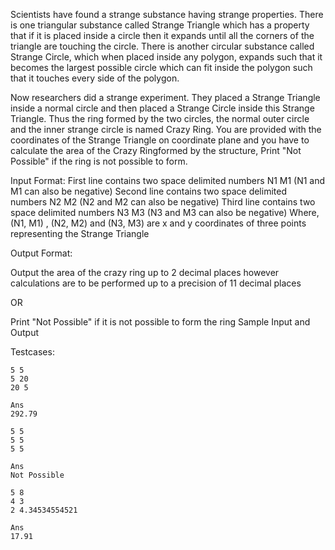Scientists have found a strange substance having strange properties. There is one triangular substance called Strange Triangle which has a property that if it is placed inside a circle then it expands until all the corners of the triangle are touching the circle. There is another circular substance called Strange Circle, which when placed inside any polygon, expands such that it becomes the largest possible circle which can fit inside the polygon such that it touches every side of the polygon.


Now researchers did a strange experiment. They placed a Strange Triangle inside a normal circle and then placed a Strange Circle inside this Strange Triangle. Thus the ring formed by the two circles, the normal outer circle and the inner strange circle is named Crazy Ring. You are provided with the coordinates of the Strange Triangle on coordinate plane and you have to calculate the area of the Crazy Ringformed by the structure, Print "Not Possible" if the ring is not possible to form.

Input Format:
First line contains two space delimited numbers N1 M1 (N1 and M1 can also be negative)
Second line contains two space delimited numbers N2 M2 (N2 and M2 can also be negative)
Third line contains two space delimited numbers N3 M3 (N3 and M3 can also be negative)
Where, (N1, M1) , (N2, M2) and (N3, M3) are x and y coordinates of three points representing the Strange Triangle

Output Format:

Output the area of the crazy ring up to 2 decimal places however calculations are to be performed up to a precision of 11 decimal places

OR

Print "Not Possible" if it is not possible to form the ring
Sample Input and Output

Testcases:

```
5 5
5 20
20 5 

Ans
292.79 
```

```
5 5
5 5
5 5 	

Ans
Not Possible
```

```
5 8
4 3
2 4.34534554521 	

Ans
17.91
```
